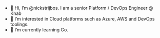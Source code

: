 - 👋 Hi, I’m @nickstrijbos. I am a senior Platform / DevOps Engineer @ Knab
- 👀 I’m interested in Cloud platforms such as Azure, AWS and DevOps toolings. 
- 🌱 I’m currently learning Go.

<!---
nickstrijbos/nickstrijbos is a ✨ special ✨ repository because its `README.md` (this file) appears on your GitHub profile.
You can click the Preview link to take a look at your changes.
--->
